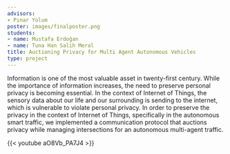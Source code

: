 ```yaml
---
advisors:
- Pınar Yolum
poster: images/finalposter.png
students:
- name: Mustafa Erdoğan
- name: Tuna Han Salih Meral
title: Auctioning Privacy for Multi Agent Autonomous Vehicles
type: project
---
```


Information is one of the most valuable asset in twenty-first century. While the importance of information increases, the need to preserve personal privacy is becoming essential. In the context of Internet of Things, the sensory data about our life and our surrounding is sending to the internet, which is vulnerable to violate personal privacy. In order to preserve the privacy in the context of Internet of Things, specifically in the autonomous smart traffic, we implemented a communication protocol that auctions privacy while managing intersections for an autonomous multi-agent traffic.


{{< youtube aO8Vb_PA7J4 >}}